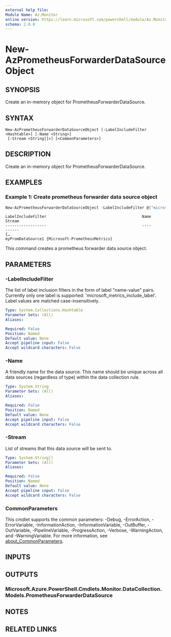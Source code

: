 ```yaml
---
external help file:
Module Name: Az.Monitor
online version: https://learn.microsoft.com/powershell/module/Az.Monitor/new-azprometheusforwarderdatasourceobject
schema: 2.0.0
---
```


# New-AzPrometheusForwarderDataSourceObject

## SYNOPSIS
Create an in-memory object for PrometheusForwarderDataSource.

## SYNTAX

```
New-AzPrometheusForwarderDataSourceObject [-LabelIncludeFilter <Hashtable>] [-Name <String>]
 [-Stream <String[]>] [<CommonParameters>]
```

## DESCRIPTION
Create an in-memory object for PrometheusForwarderDataSource.

## EXAMPLES

### Example 1: Create prometheus forwarder data source object
```powershell
New-AzPrometheusForwarderDataSourceObject -LabelIncludeFilter @{"microsoft_metrics_include_label"="MonitoringData"} -Name "myPromDataSource1" -Stream "Microsoft-PrometheusMetrics"
```

```output
LabelIncludeFilter                                          Name              Stream
------------------                                          ----              ------
{…                                                          myPromDataSource1 {Microsoft-PrometheusMetrics}
```

This command creates a prometheus forwarder data source object.

## PARAMETERS

### -LabelIncludeFilter
The list of label inclusion filters in the form of label "name-value" pairs.
        Currently only one label is supported: 'microsoft_metrics_include_label'.
        Label values are matched case-insensitively.

```yaml
Type: System.Collections.Hashtable
Parameter Sets: (All)
Aliases:

Required: False
Position: Named
Default value: None
Accept pipeline input: False
Accept wildcard characters: False
```

### -Name
A friendly name for the data source.
        This name should be unique across all data sources (regardless of type) within the data collection rule.

```yaml
Type: System.String
Parameter Sets: (All)
Aliases:

Required: False
Position: Named
Default value: None
Accept pipeline input: False
Accept wildcard characters: False
```

### -Stream
List of streams that this data source will be sent to.

```yaml
Type: System.String[]
Parameter Sets: (All)
Aliases:

Required: False
Position: Named
Default value: None
Accept pipeline input: False
Accept wildcard characters: False
```

### CommonParameters
This cmdlet supports the common parameters: -Debug, -ErrorAction, -ErrorVariable, -InformationAction, -InformationVariable, -OutBuffer, -OutVariable, -PipelineVariable, -ProgressAction, -Verbose, -WarningAction, and -WarningVariable. For more information, see [about_CommonParameters](http://go.microsoft.com/fwlink/?LinkID=113216).

## INPUTS

## OUTPUTS

### Microsoft.Azure.PowerShell.Cmdlets.Monitor.DataCollection.Models.PrometheusForwarderDataSource

## NOTES

## RELATED LINKS
